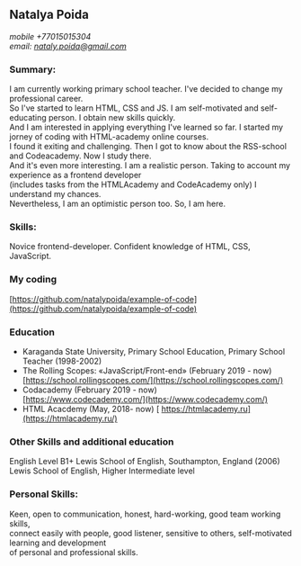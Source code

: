 ## Natalya Poida ##

*mobile +77015015304*  
*email: nataly.poida@gmail.com*

### Summary: ### 
I am currently working primary school teacher. I've decided to change my professional career.  
So I've started to learn HTML, CSS and JS. I am self-motivated and self-educating person. I obtain new skills quickly.  
And I am interested in applying everything I've learned so far. I started my jorney of coding with HTML-academy online courses.  
I found it exiting and challenging. Then I got to know about the RSS-school and Codeacademy. Now I study there.  
And it's even more interesting. I am a realistic person. Taking to account my experience as a frontend developer  
(includes tasks from the HTMLAcademy and CodeAcademy only) I understand my chances.   
Nevertheless, I am an optimistic person too. So, I am here. 

### Skills: ### 
Novice frontend-developer. Confident knowledge of HTML, CSS, JavaScript.

### My coding ### 
[https://github.com/natalypoida/example-of-code](https://github.com/natalypoida/example-of-code)

### Education ###
- Karaganda State University, Primary School Education, Primary School Teacher (1998-2002)
- The Rolling Scopes: «JavaScript/Front-end» (February 2019 - now)  
 [https://school.rollingscopes.com/](https://school.rollingscopes.com/)
- Codacademy (February 2019 - now)  
 [https://www.codecademy.com/](https://www.codecademy.com/)
 - HTML Acacdemy (May, 2018- now)
 [ https://htmlacademy.ru](https://htmlacademy.ru/)
 
 ### Other Skills and additional education ###
 English Level B1+ 
 Lewis School of English, Southampton, England (2006)
 Lewis School of English, Higher Intermediate level

### Personal Skills: ###
Keen, open to communication, honest, hard-working, good team working skills,   
connect easily with people, good listener, sensitive to others, self-motivated learning and development  
of personal and professional skills.
